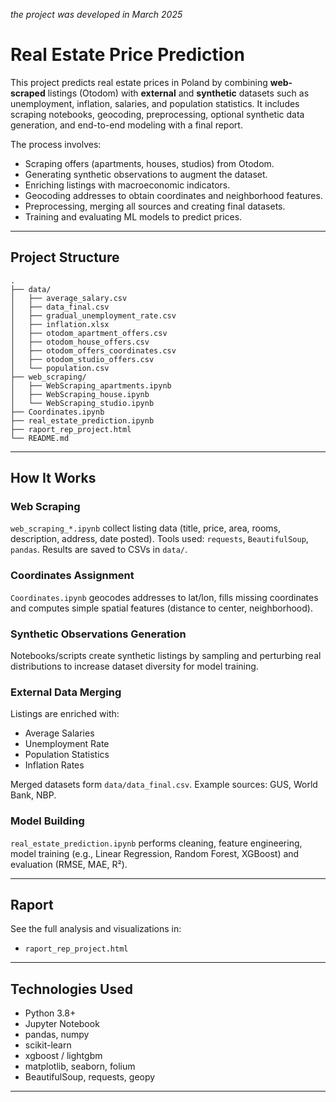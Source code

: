 _the project was developed in March 2025_


# Real Estate Price Prediction

This project predicts real estate prices in Poland by combining **web-scraped** listings (Otodom) with **external** and **synthetic** datasets such as unemployment, inflation, salaries, and population statistics. It includes scraping notebooks, geocoding, preprocessing, optional synthetic data generation, and end-to-end modeling with a final report.

The process involves:
- Scraping offers (apartments, houses, studios) from Otodom.
- Generating synthetic observations to augment the dataset.
- Enriching listings with macroeconomic indicators.
- Geocoding addresses to obtain coordinates and neighborhood features.
- Preprocessing, merging all sources and creating final datasets.
- Training and evaluating ML models to predict prices.

---

## Project Structure

```
.
├── data/
│   ├── average_salary.csv
│   ├── data_final.csv
│   ├── gradual_unemployment_rate.csv
│   ├── inflation.xlsx
│   ├── otodom_apartment_offers.csv
│   ├── otodom_house_offers.csv
│   ├── otodom_offers_coordinates.csv
│   ├── otodom_studio_offers.csv
│   └── population.csv
├── web_scraping/
│   ├── WebScraping_apartments.ipynb
│   ├── WebScraping_house.ipynb
│   └── WebScraping_studio.ipynb
├── Coordinates.ipynb
├── real_estate_prediction.ipynb
├── raport_rep_project.html
└── README.md
```

---

## How It Works

### Web Scraping
`web_scraping_*.ipynb` collect listing data (title, price, area, rooms, description, address, date posted). Tools used: `requests`, `BeautifulSoup`, `pandas`. Results are saved to CSVs in `data/`.

### Coordinates Assignment
`Coordinates.ipynb` geocodes addresses to lat/lon, fills missing coordinates and computes simple spatial features (distance to center, neighborhood).

### Synthetic Observations Generation
Notebooks/scripts create synthetic listings by sampling and perturbing real distributions to increase dataset diversity for model training.

### External Data Merging
Listings are enriched with:
- Average Salaries
- Unemployment Rate
- Population Statistics
- Inflation Rates

Merged datasets form `data/data_final.csv`. Example sources: GUS, World Bank, NBP.

### Model Building
`real_estate_prediction.ipynb` performs cleaning, feature engineering, model training (e.g., Linear Regression, Random Forest, XGBoost) and evaluation (RMSE, MAE, R²).

---

## Raport

See the full analysis and visualizations in:
- `raport_rep_project.html`

---

## Technologies Used

- Python 3.8+
- Jupyter Notebook
- pandas, numpy
- scikit-learn
- xgboost / lightgbm
- matplotlib, seaborn, folium
- BeautifulSoup, requests, geopy

---
